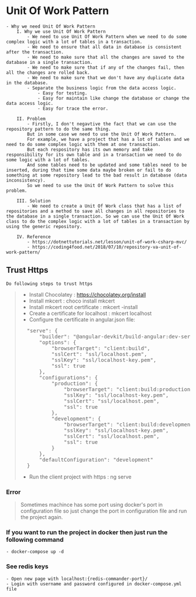 # Unit Of Work Pattern

    - Why we need Unit Of Work Pattern
        I. Why we use Unit Of Work Pattern
            - We need to use Unit Of Work Pattern when we need to do some complex logic with a lot of tables in a transaction.
            - We need to ensure that all data in database is consistent after the transaction.
            - We need to make sure that all the changes are saved to the database in a single transaction.
            - We need to make sure that if any of the changes fail, then all the changes are rolled back.
            - We need to make sure that we don't have any duplicate data in the database.
            - Separate the business logic from the data access logic.
                - Easy for testing.
                - Easy for maintain like change the database or change the data access logic.
                - Easy for trace the error.

        II. Problem
            - Firstly, I don't negavtive the fact that we can use the repository pattern to do the same thing.
            But in some case we need to use the Unit Of Work Pattern.
            For example, we have a project that has a lot of tables and we need to do some complex logic with them at one transaction.
            But each respository has its own memory and take responsibility for its own table and in a transaction we need to do some logic with a lot of tables.
            And some tables need to be updated and some tables need to be inserted, during that time some data maybe broken or fail to do something at some repository lead to the bad result in database (data inconsistency).
            So we need to use the Unit Of Work Pattern to solve this problem.

        III. Solution
            - We need to create a Unit Of Work class that has a list of repositories and a method to save all changes in all repositories to the database in a single transaction. So we can use the Unit Of Work class to do the complex logic with a lot of tables in a transaction by using the generic repository.

        IV. Reference
            - https://dotnettutorials.net/lesson/unit-of-work-csharp-mvc/
            - https://coding4food.net/2018/07/10/repository-va-unit-of-work-pattern/

## Trust Https

    Do following steps to trust https

> - Install Chocolatey : https://chocolatey.org/install
> - Install mkcert : choco install mkcert
> - Install mkcert root certificate : mkcert -install
> - Create a certificate for localhost : mkcert localhost
> - Configure the certificate in angular.json file:
>   <br/>
><pre>
>   "serve": { 
>       "builder": "@angular-devkit/build-angular:dev-server",
>       "options": {
>           "browserTarget": "client:build",
>           "sslCert": "ssl/localhost.pem",
>           "sslKey": "ssl/localhost-key.pem",
>           "ssl": true
>       },
>       "configurations": {
>           "production": {
>               "browserTarget": "client:build:production",
>               "sslKey": "ssl/localhost-key.pem",
>               "sslCert": "ssl/localhost.pem",
>               "ssl": true
>           },
>           "development": {
>               "browserTarget": "client:build:development",
>               "sslKey": "ssl/localhost-key.pem",
>               "sslCert": "ssl/localhost.pem",
>               "ssl": true
>           }
>       },
>       "defaultConfiguration": "development"
>   }
></pre>
> - Run the client project with https : ng serve

### Error

> Sometimes machince has some port using docker's port in configuration file so just change the port in configuration file and run the project again.

### If you want to run the project in docker then just run the following command

    - docker-compose up -d

### See redis keys

    - Open new page with localhost:{redis-commander-port}/
    - Login with username and password configured in docker-compose.yml file
